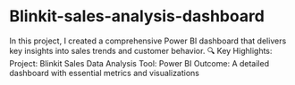 # Blinkit-sales-analysis-dashboard
In this project, I created a comprehensive Power BI dashboard that delivers key insights into sales trends and customer behavior.  🔍 Key Highlights:  Project: Blinkit Sales Data Analysis Tool: Power BI Outcome: A detailed dashboard with essential metrics and visualizations
